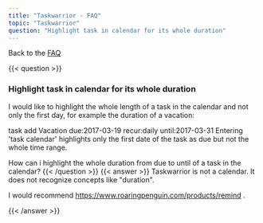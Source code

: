 ```yaml
---
title: "Taskwarrior - FAQ"
topic: "Taskwarrior"
question: "Highlight task in calendar for its whole duration"
---
```


Back to the [FAQ](/support/faq)

{{< question >}}
### Highlight task in calendar for its whole duration

I would like to highlight the whole length of a task in the calendar and not only the first day, for example the duration of a vacation:

 task add Vacation due:2017-03-19 recur:daily until:2017-03-31
Entering 'task calendar' highlights only the first date of the task as due but not the whole time range.

 

How can i highlight the whole duration from due to until of a task in the calendar?
{{< /question >}}
{{< answer >}}
Taskwarrior is not a calendar.
It does not recognize concepts like "duration".

I would recommend https://www.roaringpenguin.com/products/remind .

{{< /answer >}}
